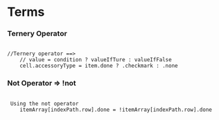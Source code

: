 # Terms
### Ternery Operator
<pre><code>
//Ternery operator ==>
    // value = condition ? valueIfTure : valueIfFalse
    cell.accessoryType = item.done ? .checkmark : .none
</code></pre>

### Not Operator => !not
<pre><code>
 Using the not operator
    itemArray[indexPath.row].done = !itemArray[indexPath.row].done
</code></pre>
